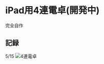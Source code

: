 #  iPad用4連電卓(開発中)

完全自作


## 記録

5/15
![4連電卓](https://emupro-diary.com/blog/wp-content/uploads/2024/05/7560bfb2e8bdddb8ae7de855a22b07e9.png "4連電卓")



